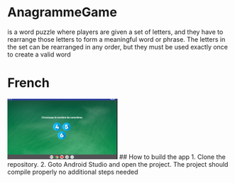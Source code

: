 # AnagrammeGame
is a word puzzle where players are given a set of letters, and they have to rearrange those letters to form a meaningful word or phrase.
 The letters in the set can be rearranged in any order, but they must be used exactly once to create a valid word
 # French
 <img src="https://github.com/nabilidrissi/AnagrammeGame/blob/master/images/first.png" width="248px"/>
 ## How to build the app
 1. Clone the repository.
 2. Goto Android Studio and open the project.
 The project should compile properly no additional steps needed

